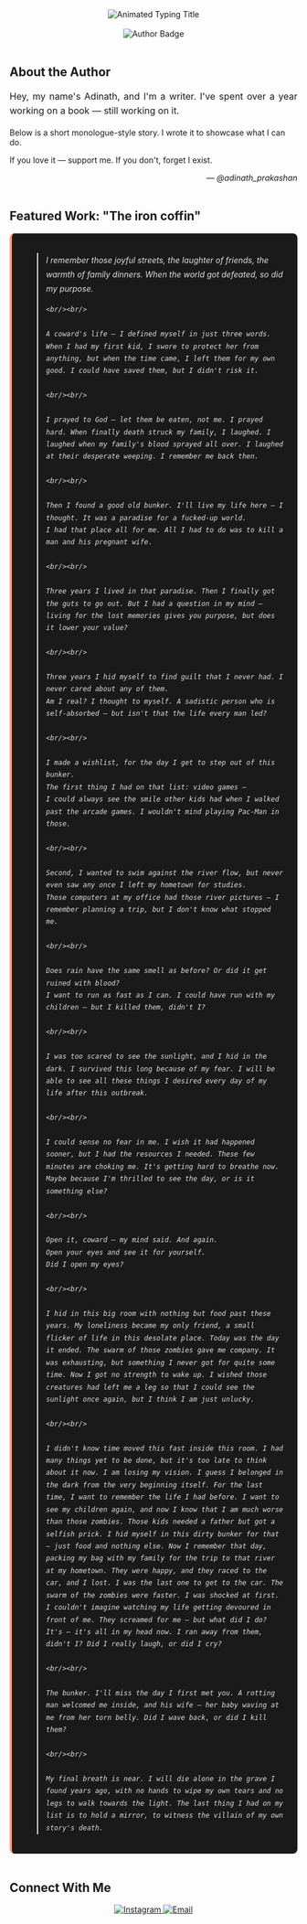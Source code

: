 <div align="center">
  <img src="https://readme-typing-svg.demolab.com?font=Fira+Code&weight=600&size=28&duration=3000&pause=500&color=FFA07A&center=true&vCenter=true&width=435&lines=Adinath+Prakashan;Writer+%26+Storyteller" alt="Animated Typing Title" />
</div>

<br/>

<div align="center">
  <img src="https://img.shields.io/badge/Genre-Dark%20Fiction-555555?style=for-the-badge&logo=bookstack" alt="Author Badge" />
  
</div>

<br/>

## About the Author

<p align="justify" style="font-size: 16px; line-height: 1.6;">
  Hey, my name's Adinath, and I'm a writer. I've spent over a year working on a book — still working on it.
  
  Below is a short monologue-style story. I wrote it to showcase what I can do.
  
  If you love it — support me.
  If you don't, forget I exist.
</p>

<div align="right">
  <em>— @adinath_prakashan</em>
</div>

<br/>

## Featured Work: "The iron coffin"

<div style="background-color: #1A1A1A; padding: 20px; border-radius: 8px; border-left: 4px solid #FFA07A;">
  <blockquote style="font-style: italic; color: #E0E0E0; line-height: 1.8;">
    I remember those joyful streets, the laughter of friends, the warmth of family dinners. When the world got defeated, so did my purpose.
    
    <br/><br/>
    
    A coward's life — I defined myself in just three words.
    When I had my first kid, I swore to protect her from anything, but when the time came, I left them for my own good. I could have saved them, but I didn't risk it.
    
    <br/><br/>
    
    I prayed to God — let them be eaten, not me. I prayed hard. When finally death struck my family, I laughed. I laughed when my family's blood sprayed all over. I laughed at their desperate weeping. I remember me back then.
    
    <br/><br/>
    
    Then I found a good old bunker. I'll live my life here — I thought. It was a paradise for a fucked-up world.
    I had that place all for me. All I had to do was to kill a man and his pregnant wife.
    
    <br/><br/>
    
    Three years I lived in that paradise. Then I finally got the guts to go out. But I had a question in my mind — living for the lost memories gives you purpose, but does it lower your value?
    
    <br/><br/>
    
    Three years I hid myself to find guilt that I never had. I never cared about any of them.
    Am I real? I thought to myself. A sadistic person who is self-absorbed — but isn't that the life every man led?
    
    <br/><br/>
    
    I made a wishlist, for the day I get to step out of this bunker.
    The first thing I had on that list: video games —
    I could always see the smile other kids had when I walked past the arcade games. I wouldn't mind playing Pac-Man in those.
    
    <br/><br/>
    
    Second, I wanted to swim against the river flow, but never even saw any once I left my hometown for studies.
    Those computers at my office had those river pictures — I remember planning a trip, but I don't know what stopped me.
    
    <br/><br/>
    
    Does rain have the same smell as before? Or did it get ruined with blood?
    I want to run as fast as I can. I could have run with my children — but I killed them, didn't I?
    
    <br/><br/>
    
    I was too scared to see the sunlight, and I hid in the dark. I survived this long because of my fear. I will be able to see all these things I desired every day of my life after this outbreak.
    
    <br/><br/>
    
    I could sense no fear in me. I wish it had happened sooner, but I had the resources I needed. These few minutes are choking me. It's getting hard to breathe now. Maybe because I'm thrilled to see the day, or is it something else?
    
    <br/><br/>
    
    Open it, coward — my mind said. And again.
    Open your eyes and see it for yourself.
    Did I open my eyes?
    
    <br/><br/>
    
    I hid in this big room with nothing but food past these years. My loneliness became my only friend, a small flicker of life in this desolate place. Today was the day it ended. The swarm of those zombies gave me company. It was exhausting, but something I never got for quite some time. Now I got no strength to wake up. I wished those creatures had left me a leg so that I could see the sunlight once again, but I think I am just unlucky.
    
    <br/><br/>
    
    I didn't know time moved this fast inside this room. I had many things yet to be done, but it's too late to think about it now. I am losing my vision. I guess I belonged in the dark from the very beginning itself. For the last time, I want to remember the life I had before. I want to see my children again, and now I know that I am much worse than those zombies. Those kids needed a father but got a selfish prick. I hid myself in this dirty bunker for that — just food and nothing else. Now I remember that day, packing my bag with my family for the trip to that river at my hometown. They were happy, and they raced to the car, and I lost. I was the last one to get to the car. The swarm of the zombies were faster. I was shocked at first. I couldn't imagine watching my life getting devoured in front of me. They screamed for me — but what did I do? It's — it's all in my head now. I ran away from them, didn't I? Did I really laugh, or did I cry?
    
    <br/><br/>
    
    The bunker. I'll miss the day I first met you. A rotting man welcomed me inside, and his wife — her baby waving at me from her torn belly. Did I wave back, or did I kill them?
    
    <br/><br/>
    
    My final breath is near. I will die alone in the grave I found years ago, with no hands to wipe my own tears and no legs to walk towards the light. The last thing I had on my list is to hold a mirror, to witness the villain of my own story's death.
  </blockquote>
</div>

<br/>

## Connect With Me

<div align="center">
  <a href="https://www.instagram.com/adinath_prakashan?igsh=cmJqdDJzcGNoZDl4">
    <img src="https://img.shields.io/badge/Instagram-FFA07A?style=for-the-badge&logo=instagram&logoColor=white" alt="Instagram" />
  </a>
  <a href="mailto: adinathprakashan@gmail.com">
    <img src="https://img.shields.io/badge/Email-FFA07A?style=for-the-badge&logo=gmail&logoColor=white" alt="Email" />
  </a>
</div>

<br/>

<div align="center">
  
</div>


     
